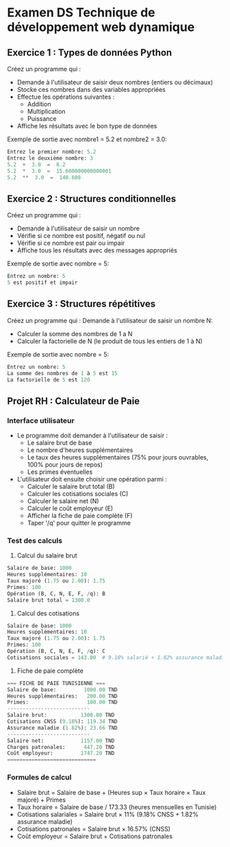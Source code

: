 # Examen DS Technique de développement web dynamique

## Exercice 1 : Types de données Python

Créez un programme qui :

- Demande à l'utilisateur de saisir deux nombres (entiers ou décimaux)
- Stocke ces nombres dans des variables appropriées
- Effectue les opérations suivantes :
  - Addition
  - Multiplication
  - Puissance
- Affiche les résultats avec le bon type de données

Exemple de sortie avec nombre1 = 5.2 et nombre2 = 3.0:

```python
Entrez le premier nombre: 5.2
Entrez le deuxième nombre: 3
5.2  +  3.0  =  8.2
5.2  *  3.0  =  15.600000000000001
5.2  **  3.0  =  140.608
```

## Exercice 2 : Structures conditionnelles

Créez un programme qui :

- Demande à l'utilisateur de saisir un nombre
- Vérifie si ce nombre est positif, négatif ou nul
- Vérifie si ce nombre est pair ou impair
- Affiche tous les résultats avec des messages appropriés

Exemple de sortie avec nombre = 5:

```python
Entrez un nombre: 5
5 est positif et impair
```

## Exercice 3 : Structures répétitives

Créez un programme qui :
Demande à l'utilisateur de saisir un nombre N:

- Calculer la somme des nombres de 1 a N
- Calculer la factorielle de N (le produit de tous les entiers de 1 à N)

Exemple de sortie avec nombre = 5:

```python
Entrez un nombre: 5
La somme des nombres de 1 à 5 est 15
La factorielle de 5 est 120
```

## Projet RH : Calculateur de Paie

### Interface utilisateur

- Le programme doit demander à l'utilisateur de saisir :
  - Le salaire brut de base
  - Le nombre d'heures supplémentaires
  - Le taux des heures supplémentaires (75% pour jours ouvrables, 100% pour jours de repos)
  - Les primes éventuelles
- L'utilisateur doit ensuite choisir une opération parmi :
  - Calculer le salaire brut total (B)
  - Calculer les cotisations sociales (C)
  - Calculer le salaire net (N)
  - Calculer le coût employeur (E)
  - Afficher la fiche de paie complète (F)
  - Taper '/q' pour quitter le programme

### Test des calculs

1. Calcul du salaire brut

```python
Salaire de base: 1000
Heures supplémentaires: 10
Taux majoré (1.75 ou 2.00): 1.75
Primes: 100
Opération (B, C, N, E, F, /q): B
Salaire brut total = 1300.0
```

1. Calcul des cotisations

```python
Salaire de base: 1000
Heures supplémentaires: 10
Taux majoré (1.75 ou 2.00): 1.75
Primes: 100
Opération (B, C, N, E, F, /q): C
Cotisations sociales = 143.00  # 9.18% salarié + 1.82% assurance maladie
```

1. Fiche de paie complète

```python
=== FICHE DE PAIE TUNISIENNE ===
Salaire de base:         1000.00 TND
Heures supplémentaires:   200.00 TND
Primes:                   100.00 TND
---------------------------
Salaire brut:           1300.00 TND
Cotisations CNSS (9.18%): 119.34 TND
Assurance maladie (1.82%): 23.66 TND
---------------------------
Salaire net:            1157.00 TND
Charges patronales:      447.20 TND
Coût employeur:         1747.20 TND
=============================
```

### Formules de calcul

- Salaire brut = Salaire de base + (Heures sup × Taux horaire × Taux majoré) + Primes
- Taux horaire = Salaire de base / 173.33 (heures mensuelles en Tunisie)
- Cotisations salariales = Salaire brut × 11% (9.18% CNSS + 1.82% assurance maladie)
- Cotisations patronales = Salaire brut × 16.57% (CNSS)
- Coût employeur = Salaire brut + Cotisations patronales
